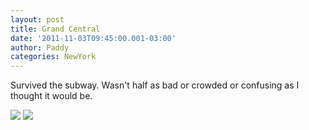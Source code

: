 ```yaml
--- 
layout: post 
title: Grand Central 
date: '2011-11-03T09:45:00.001-03:00' 
author: Paddy 
categories: NewYork
---
```

Survived the subway. Wasn't half as bad or crowded or confusing as I
thought it would be.


![](http://lh6.ggpht.com/-tUtdDOvyBIU/TrLkzBt7Y5I/AAAAAAAACRM/kLqOK4mD0iI/IMAG0543.png)
![](http://lh5.ggpht.com/-1mSl0McsNaM/TrLk9DP2acI/AAAAAAAACRU/1H6rHke_rjw/IMAG0539.png)